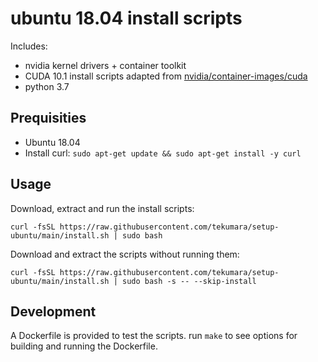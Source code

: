 # ubuntu 18.04 install scripts

Includes:

- nvidia kernel drivers + container toolkit
- CUDA 10.1 install scripts adapted from [nvidia/container-images/cuda](https://gitlab.com/nvidia/container-images/cuda/-/tree/master/dist/10.1/ubuntu18.04-x86_64)
- python 3.7

## Prequisities

- Ubuntu 18.04
- Install curl: `sudo apt-get update && sudo apt-get install -y curl`

## Usage

Download, extract and run the install scripts:

```
curl -fsSL https://raw.githubusercontent.com/tekumara/setup-ubuntu/main/install.sh | sudo bash
```

Download and extract the scripts without running them:

```
curl -fsSL https://raw.githubusercontent.com/tekumara/setup-ubuntu/main/install.sh | sudo bash -s -- --skip-install
```

## Development

A Dockerfile is provided to test the scripts. run `make` to see options for building and running the Dockerfile.
